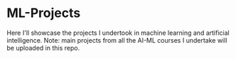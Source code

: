 # ML-Projects
Here I'll showcase the projects I undertook in machine learning and artificial intelligence. Note: main projects from all the AI-ML courses I undertake will be uploaded in this repo.
